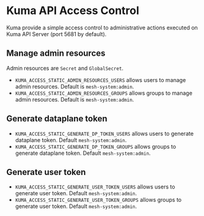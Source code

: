 ---
---
# Kuma API Access Control

Kuma provide a simple access control to administrative actions executed on Kuma API Server (port 5681 by default).

## Manage admin resources

Admin resources are `Secret` and `GlobalSecret`.

* `KUMA_ACCESS_STATIC_ADMIN_RESOURCES_USERS` allows users to manage admin resources. Default is `mesh-system:admin`.
* `KUMA_ACCESS_STATIC_ADMIN_RESOURCES_GROUPS` allows groups to manage admin resources. Default is `mesh-system:admin`.

## Generate dataplane token

* `KUMA_ACCESS_STATIC_GENERATE_DP_TOKEN_USERS` allows users to generate dataplane token. Default `mesh-system:admin`.
* `KUMA_ACCESS_STATIC_GENERATE_DP_TOKEN_GROUPS` allows groups to generate dataplane token. Default `mesh-system:admin`.

## Generate user token

* `KUMA_ACCESS_STATIC_GENERATE_USER_TOKEN_USERS` allows users to generate user token. Default `mesh-system:admin`.
* `KUMA_ACCESS_STATIC_GENERATE_USER_TOKEN_GROUPS` allows groups to generate user token. Default `mesh-system:admin`.
